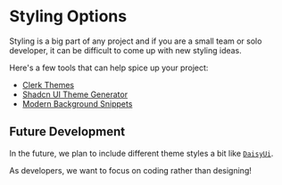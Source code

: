 # Styling Options

Styling is a big part of any project and if you are a small team or solo developer, it can be difficult to come up with new styling ideas.

Here's a few tools that can help spice up your project:

- [Clerk Themes](https://clerk.com/docs/components/customization/themes)
- [Shadcn UI Theme Generator](https://gradient.page/tools/shadcn-ui-theme-generator)
- [Modern Background Snippets](https://bg.ibelick.com/)

## Future Development

In the future, we plan to include different theme styles a bit like [`DaisyUi`](https://daisyui.com/docs/themes/).

As developers, we want to focus on coding rather than designing!

